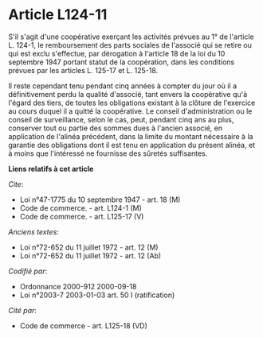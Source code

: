 # Article L124-11

S'il s'agit d'une coopérative exerçant les activités prévues au 1° de l'article L. 124-1, le remboursement des parts sociales
de l'associé qui se retire ou qui est exclu s'effectue, par dérogation à l'article 18 de la loi du 10 septembre 1947 portant
statut de la coopération, dans les conditions prévues par les articles L. 125-17 et L. 125-18.

Il reste cependant tenu pendant cinq années à compter du jour où il a définitivement perdu la qualité d'associé, tant envers
la coopérative qu'à l'égard des tiers, de toutes les obligations existant à la clôture de l'exercice au cours duquel il a
quitté la coopérative. Le conseil d'administration ou le conseil de surveillance, selon le cas, peut, pendant cinq ans au
plus, conserver tout ou partie des sommes dues à l'ancien associé, en application de l'alinéa précédent, dans la limite du
montant nécessaire à la garantie des obligations dont il est tenu en application du présent alinéa, et à moins que
l'intéressé ne fournisse des sûretés suffisantes.

**Liens relatifs à cet article**

_Cite_:

  - Loi n°47-1775 du 10 septembre 1947 - art. 18 (M)
  - Code de commerce. - art. L124-1 (M)
  - Code de commerce. - art. L125-17 (V)

_Anciens textes_:

  - Loi n°72-652 du 11 juillet 1972 - art. 12 (M)
  - Loi n°72-652 du 11 juillet 1972 - art. 12 (Ab)

_Codifié par_:

  - Ordonnance 2000-912 2000-09-18
  - Loi n°2003-7 2003-01-03 art. 50 I (ratification)

_Cité par_:

  - Code de commerce - art. L125-18 (VD)
